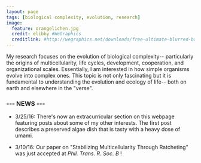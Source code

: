 ```yaml
---
layout: page
tags: [biological complexity, evolution, research]
image:
  feature: orangelichen.jpg
  credit: elibby #WeGraphics
  creditlink: #http://wegraphics.net/downloads/free-ultimate-blurred-background-pack/
---
```


My research focuses on the evolution of biological complexity-- particularly the origins of multicellularity, life cycles, development, cooperation, and organizational scales. Essentially, I am interested in how simple organisms evolve into complex ones. This topic is not only fascinating but it is fundamental to understanding the evolution and ecology of life-- both on earth and elsewhere in the "verse". 

### --- NEWS ---
- 3/25/16: There's now an extracurricular section on this webpage featuring posts about some of my other interests. The first post describes a preserved algae dish that is tasty with a heavy dose of umami.

- 3/10/16: Our paper on "Stabilizing Multicellularity Through Ratcheting" was just accepted at <I> Phil. Trans. R. Soc. B </I>!